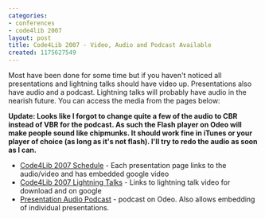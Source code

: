 ```yaml
---
categories:
- conferences
- code4lib 2007
layout: post
title: Code4Lib 2007 - Video, Audio and Podcast Available
created: 1175627549
---
```

Most have been done for some time but if you haven't noticed all presentations and lightning talks should have video up. Presentations also have audio and a podcast. Lightning talks will probably have audio in the nearish future. You can access the media from the pages below:

<b>Update: Looks like I forgot to change quite a few of the audio to CBR instead of VBR for the podcast. As such the Flash player on Odeo will make people sound like chipmunks. It should work fine in iTunes or your player of choice (as long as it's not flash). I'll try to redo the audio as soon as I can.</b>

<ul>
<li><a href="http://code4lib.org/conference/2007/schedule">Code4Lib 2007 Schedule</a> - Each presentation page links to the audio/video and has embedded google video</li>
<li><a href="http://code4lib.org/conference/2007/lightningtalks">Code4Lib 2007 Lightning Talks</a> - Links to lightning talk video for download and on google</li>
<li><a href="http://odeo.com/channel/368053/view">Presentation Audio Podcast</a> - podcast on Odeo. Also allows embedding of individual presentations.</li>
</ul>
<!--break-->
